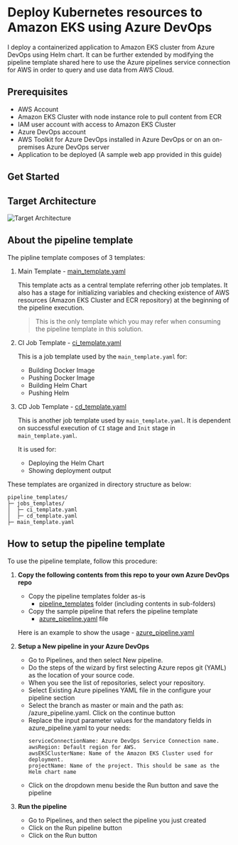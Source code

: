 
# Deploy Kubernetes resources to Amazon EKS using Azure DevOps
I deploy a containerized application to Amazon EKS cluster from Azure DevOps using Helm chart. 
It can be further extended by modifying the pipeline template shared here to use the Azure pipelines service connection for AWS in order to query and use data from AWS Cloud.

## Prerequisites
- AWS Account
- Amazon EKS Cluster with node instance role to pull content from ECR
- IAM user account with access to Amazon EKS Cluster
- Azure DevOps account
- AWS Toolkit for Azure DevOps installed in Azure DevOps or on an on-premises Azure DevOps server
- Application to be deployed (A sample web app provided in this guide)

## Get Started

## Target Architecture
![Target Architecture](./docs/img/Architecture.png "Target Architecture")
## About the pipeline template
The pipline template composes of 3 templates:

1. Main Template - [main_template.yaml](./pipeline_templates/main_template.yaml)

    This template acts as a central template referring other job templates. It also has a stage for initializing variables and checking existence of AWS resources (Amazon EKS Cluster and ECR repository) at the beginning of the pipeline execution.

    >This is the only template which you may refer when consuming the pipeline template in this solution.

2. CI Job Template - [ci_template.yaml](./pipeline_templates/job_templates/ci_template.yaml)

    This is a job template used by the `main_template.yaml` for:
    - Building Docker Image
    - Pushing Docker Image
    - Building Helm Chart
    - Pushing Helm

3. CD Job Template - [cd_template.yaml](./pipeline_templates/job_templates/cd_template.yaml)

    This is another job template used by `main_template.yaml`. It is dependent on successful execution of `CI` stage and `Init` stage in `main_template.yaml`. 
    
    It is used for:
    - Deploying the Helm Chart
    - Showing deployment output

These templates are organized in directory structure as below:
```
pipeline_templates/
├─ jobs_templates/
│  ├─ ci_template.yaml
│  ├─ cd_template.yaml
├─ main_template.yaml
```

## How to setup the pipeline template
To use the pipeline template, follow this procedure:
1. **Copy the following contents from this repo to your own Azure DevOps repo**
    * Copy the pipeline templates folder as-is
        - [pipeline_templates](./pipeline_templates/) folder (including contents in sub-folders)
    * Copy the sample pipeline that refers the pipeline template
        - [azure_pipeline.yaml](./azure_pipeline.yaml) file
    
    Here is an example to show the usage - [azure_pipeline.yaml](./azure_pipeline.yaml)
2. **Setup a New pipeline in your Azure DevOps**
    * Go to Pipelines, and then select New pipeline.
    * Do the steps of the wizard by first selecting Azure repos git (YAML) as the location of your source code.
    * When you see the list of repositories, select your repository.
    * Select Existing Azure pipelines YAML file in the configure your pipeline section
    * Select the branch as master or main and the path as: /azure_pipeline.yaml. Click on the continue button
    * Replace the input parameter values for the mandatory fields in azure_pipeline.yaml to your needs:
        ```
        serviceConnectionName: Azure DevOps Service Connection name.
        awsRegion: Default region for AWS.
        awsEKSClusterName: Name of the Amazon EKS Cluster used for deployment.
        projectName: Name of the project. This should be same as the Helm chart name
        ```
    * Click on the dropdown menu beside the Run button and save the pipeline
3. **Run the pipeline**
    * Go to Pipelines, and then select the pipeline you just created
    * Click on the Run pipeline button
    * Click on the Run button

